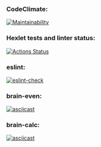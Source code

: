 ### CodeClimate:
[![Maintainability](https://api.codeclimate.com/v1/badges/03c03cfea0bbd7b5e1d0/maintainability)](https://codeclimate.com/github/Mapuk1/frontend-project-lvl1/maintainability)
### Hexlet tests and linter status:
[![Actions Status](https://github.com/Mapuk1/frontend-project-lvl1/workflows/hexlet-check/badge.svg)](https://github.com/Mapuk1/frontend-project-lvl1/actions)
### eslint:
[![eslint-check](https://github.com/Mapuk1/frontend-project-lvl1/actions/workflows/eslint-check.yml/badge.svg)](https://github.com/Mapuk1/frontend-project-lvl1/actions/workflows/eslint-check.yml)

### brain-even:
[![asciicast](https://asciinema.org/a/HRYCx7MuaH5Dps0UDtUCO81OE.svg)](https://asciinema.org/a/HRYCx7MuaH5Dps0UDtUCO81OE)

### brain-calc:
[![asciicast](https://asciinema.org/a/c9bRAqnsxyOpfwbNb03IHWUI1.svg)](https://asciinema.org/a/c9bRAqnsxyOpfwbNb03IHWUI1)
